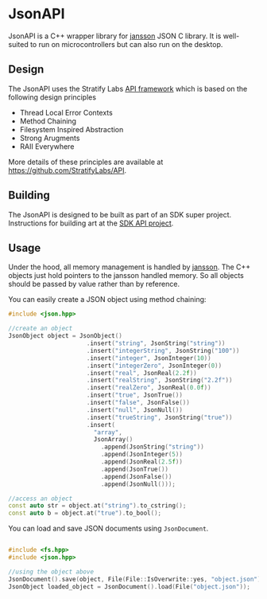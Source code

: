 # JsonAPI

JsonAPI is a C++ wrapper library for [jansson](https://github.com/akheron/jansson) JSON C library. It is well-suited to run on microcontrollers but can also run on the desktop.

## Design

The JsonAPI uses the Stratify Labs [API framework](https://github.com/StratifyLabs/API) which is based on the following design principles

- Thread Local Error Contexts
- Method Chaining
- Filesystem Inspired Abstraction
- Strong Arugments
- RAII Everywhere

More details of these principles are available at https://github.com/StratifyLabs/API.

## Building

The JsonAPI is designed to be built as part of an SDK super project. Instructions for building art at the [SDK API project](https://github.com/StratifyLabs/SdkAPI).

## Usage

Under the hood, all memory management is handled by [jansson](https://github.com/akheron/jansson). The C++ objects just hold pointers to the jansson handled memory. So all objects should be passed by value rather than by reference.

You can easily create a JSON object using method chaining:

```c++
#include <json.hpp>

//create an object
JsonObject object = JsonObject()
                      .insert("string", JsonString("string"))
                      .insert("integerString", JsonString("100"))
                      .insert("integer", JsonInteger(10))
                      .insert("integerZero", JsonInteger(0))
                      .insert("real", JsonReal(2.2f))
                      .insert("realString", JsonString("2.2f"))
                      .insert("realZero", JsonReal(0.0f))
                      .insert("true", JsonTrue())
                      .insert("false", JsonFalse())
                      .insert("null", JsonNull())
                      .insert("trueString", JsonString("true"))
                      .insert(
                        "array",
                        JsonArray()
                          .append(JsonString("string"))
                          .append(JsonInteger(5))
                          .append(JsonReal(2.5f))
                          .append(JsonTrue())
                          .append(JsonFalse())
                          .append(JsonNull()));

//access an object
const auto str = object.at("string").to_cstring();
const auto b = object.at("true").to_bool();
```

You can load and save JSON documents using `JsonDocument`.

```c++

#include <fs.hpp>
#include <json.hpp>

//using the object above
JsonDocument().save(object, File(File::IsOverwrite::yes, "object.json"));
JsonObject loaded_object = JsonDocument().load(File("object.json"));
```